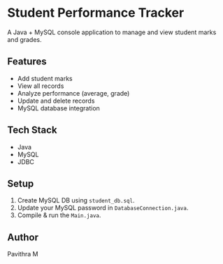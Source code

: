 # Student Performance Tracker

A Java + MySQL console application to manage and view student marks and grades.

## Features
- Add student marks
- View all records
- Analyze performance (average, grade)
- Update and delete records
- MySQL database integration

## Tech Stack
- Java
- MySQL
- JDBC

## Setup
1. Create MySQL DB using `student_db.sql`.
2. Update your MySQL password in `DatabaseConnection.java`.
3. Compile & run the `Main.java`.

## Author
Pavithra M

